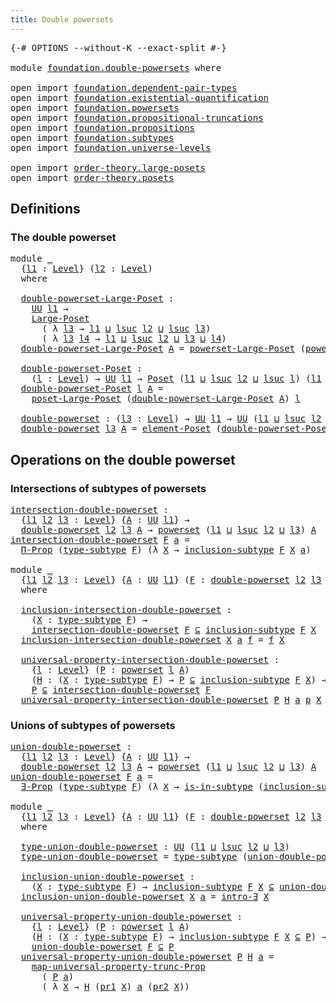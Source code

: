 ```yaml
---
title: Double powersets
---
```


<pre class="Agda"><a id="42" class="Symbol">{-#</a> <a id="46" class="Keyword">OPTIONS</a> <a id="54" class="Pragma">--without-K</a> <a id="66" class="Pragma">--exact-split</a> <a id="80" class="Symbol">#-}</a>

<a id="85" class="Keyword">module</a> <a id="92" href="foundation.double-powersets.html" class="Module">foundation.double-powersets</a> <a id="120" class="Keyword">where</a>

<a id="127" class="Keyword">open</a> <a id="132" class="Keyword">import</a> <a id="139" href="foundation.dependent-pair-types.html" class="Module">foundation.dependent-pair-types</a>
<a id="171" class="Keyword">open</a> <a id="176" class="Keyword">import</a> <a id="183" href="foundation.existential-quantification.html" class="Module">foundation.existential-quantification</a>
<a id="221" class="Keyword">open</a> <a id="226" class="Keyword">import</a> <a id="233" href="foundation.powersets.html" class="Module">foundation.powersets</a>
<a id="254" class="Keyword">open</a> <a id="259" class="Keyword">import</a> <a id="266" href="foundation.propositional-truncations.html" class="Module">foundation.propositional-truncations</a>
<a id="303" class="Keyword">open</a> <a id="308" class="Keyword">import</a> <a id="315" href="foundation.propositions.html" class="Module">foundation.propositions</a>
<a id="339" class="Keyword">open</a> <a id="344" class="Keyword">import</a> <a id="351" href="foundation.subtypes.html" class="Module">foundation.subtypes</a>
<a id="371" class="Keyword">open</a> <a id="376" class="Keyword">import</a> <a id="383" href="foundation.universe-levels.html" class="Module">foundation.universe-levels</a>

<a id="411" class="Keyword">open</a> <a id="416" class="Keyword">import</a> <a id="423" href="order-theory.large-posets.html" class="Module">order-theory.large-posets</a>
<a id="449" class="Keyword">open</a> <a id="454" class="Keyword">import</a> <a id="461" href="order-theory.posets.html" class="Module">order-theory.posets</a>
</pre>
## Definitions

### The double powerset

<pre class="Agda"><a id="535" class="Keyword">module</a> <a id="542" href="foundation.double-powersets.html#542" class="Module">_</a>
  <a id="546" class="Symbol">{</a><a id="547" href="foundation.double-powersets.html#547" class="Bound">l1</a> <a id="550" class="Symbol">:</a> <a id="552" href="Agda.Primitive.html#597" class="Postulate">Level</a><a id="557" class="Symbol">}</a> <a id="559" class="Symbol">(</a><a id="560" href="foundation.double-powersets.html#560" class="Bound">l2</a> <a id="563" class="Symbol">:</a> <a id="565" href="Agda.Primitive.html#597" class="Postulate">Level</a><a id="570" class="Symbol">)</a>
  <a id="574" class="Keyword">where</a>
  
  <a id="585" href="foundation.double-powersets.html#585" class="Function">double-powerset-Large-Poset</a> <a id="613" class="Symbol">:</a>
    <a id="619" href="foundation-core.universe-levels.html#235" class="Primitive">UU</a> <a id="622" href="foundation.double-powersets.html#547" class="Bound">l1</a> <a id="625" class="Symbol">→</a>
    <a id="631" href="order-theory.large-posets.html#575" class="Record">Large-Poset</a>
      <a id="649" class="Symbol">(</a> <a id="651" class="Symbol">λ</a> <a id="653" href="foundation.double-powersets.html#653" class="Bound">l3</a> <a id="656" class="Symbol">→</a> <a id="658" href="foundation.double-powersets.html#547" class="Bound">l1</a> <a id="661" href="Agda.Primitive.html#810" class="Primitive Operator">⊔</a> <a id="663" href="Agda.Primitive.html#780" class="Primitive">lsuc</a> <a id="668" href="foundation.double-powersets.html#560" class="Bound">l2</a> <a id="671" href="Agda.Primitive.html#810" class="Primitive Operator">⊔</a> <a id="673" href="Agda.Primitive.html#780" class="Primitive">lsuc</a> <a id="678" href="foundation.double-powersets.html#653" class="Bound">l3</a><a id="680" class="Symbol">)</a>
      <a id="688" class="Symbol">(</a> <a id="690" class="Symbol">λ</a> <a id="692" href="foundation.double-powersets.html#692" class="Bound">l3</a> <a id="695" href="foundation.double-powersets.html#695" class="Bound">l4</a> <a id="698" class="Symbol">→</a> <a id="700" href="foundation.double-powersets.html#547" class="Bound">l1</a> <a id="703" href="Agda.Primitive.html#810" class="Primitive Operator">⊔</a> <a id="705" href="Agda.Primitive.html#780" class="Primitive">lsuc</a> <a id="710" href="foundation.double-powersets.html#560" class="Bound">l2</a> <a id="713" href="Agda.Primitive.html#810" class="Primitive Operator">⊔</a> <a id="715" href="foundation.double-powersets.html#692" class="Bound">l3</a> <a id="718" href="Agda.Primitive.html#810" class="Primitive Operator">⊔</a> <a id="720" href="foundation.double-powersets.html#695" class="Bound">l4</a><a id="722" class="Symbol">)</a>
  <a id="726" href="foundation.double-powersets.html#585" class="Function">double-powerset-Large-Poset</a> <a id="754" href="foundation.double-powersets.html#754" class="Bound">A</a> <a id="756" class="Symbol">=</a> <a id="758" href="foundation.powersets.html#2657" class="Function">powerset-Large-Poset</a> <a id="779" class="Symbol">(</a><a id="780" href="foundation.powersets.html#689" class="Function">powerset</a> <a id="789" href="foundation.double-powersets.html#560" class="Bound">l2</a> <a id="792" href="foundation.double-powersets.html#754" class="Bound">A</a><a id="793" class="Symbol">)</a>

  <a id="798" href="foundation.double-powersets.html#798" class="Function">double-powerset-Poset</a> <a id="820" class="Symbol">:</a>
    <a id="826" class="Symbol">(</a><a id="827" href="foundation.double-powersets.html#827" class="Bound">l</a> <a id="829" class="Symbol">:</a> <a id="831" href="Agda.Primitive.html#597" class="Postulate">Level</a><a id="836" class="Symbol">)</a> <a id="838" class="Symbol">→</a> <a id="840" href="foundation-core.universe-levels.html#235" class="Primitive">UU</a> <a id="843" href="foundation.double-powersets.html#547" class="Bound">l1</a> <a id="846" class="Symbol">→</a> <a id="848" href="order-theory.posets.html#731" class="Function">Poset</a> <a id="854" class="Symbol">(</a><a id="855" href="foundation.double-powersets.html#547" class="Bound">l1</a> <a id="858" href="Agda.Primitive.html#810" class="Primitive Operator">⊔</a> <a id="860" href="Agda.Primitive.html#780" class="Primitive">lsuc</a> <a id="865" href="foundation.double-powersets.html#560" class="Bound">l2</a> <a id="868" href="Agda.Primitive.html#810" class="Primitive Operator">⊔</a> <a id="870" href="Agda.Primitive.html#780" class="Primitive">lsuc</a> <a id="875" href="foundation.double-powersets.html#827" class="Bound">l</a><a id="876" class="Symbol">)</a> <a id="878" class="Symbol">(</a><a id="879" href="foundation.double-powersets.html#547" class="Bound">l1</a> <a id="882" href="Agda.Primitive.html#810" class="Primitive Operator">⊔</a> <a id="884" href="Agda.Primitive.html#780" class="Primitive">lsuc</a> <a id="889" href="foundation.double-powersets.html#560" class="Bound">l2</a> <a id="892" href="Agda.Primitive.html#810" class="Primitive Operator">⊔</a> <a id="894" href="foundation.double-powersets.html#827" class="Bound">l</a><a id="895" class="Symbol">)</a>
  <a id="899" href="foundation.double-powersets.html#798" class="Function">double-powerset-Poset</a> <a id="921" href="foundation.double-powersets.html#921" class="Bound">l</a> <a id="923" href="foundation.double-powersets.html#923" class="Bound">A</a> <a id="925" class="Symbol">=</a>
    <a id="931" href="order-theory.large-posets.html#2264" class="Function">poset-Large-Poset</a> <a id="949" class="Symbol">(</a><a id="950" href="foundation.double-powersets.html#585" class="Function">double-powerset-Large-Poset</a> <a id="978" href="foundation.double-powersets.html#923" class="Bound">A</a><a id="979" class="Symbol">)</a> <a id="981" href="foundation.double-powersets.html#921" class="Bound">l</a>

  <a id="986" href="foundation.double-powersets.html#986" class="Function">double-powerset</a> <a id="1002" class="Symbol">:</a> <a id="1004" class="Symbol">(</a><a id="1005" href="foundation.double-powersets.html#1005" class="Bound">l3</a> <a id="1008" class="Symbol">:</a> <a id="1010" href="Agda.Primitive.html#597" class="Postulate">Level</a><a id="1015" class="Symbol">)</a> <a id="1017" class="Symbol">→</a> <a id="1019" href="foundation-core.universe-levels.html#235" class="Primitive">UU</a> <a id="1022" href="foundation.double-powersets.html#547" class="Bound">l1</a> <a id="1025" class="Symbol">→</a> <a id="1027" href="foundation-core.universe-levels.html#235" class="Primitive">UU</a> <a id="1030" class="Symbol">(</a><a id="1031" href="foundation.double-powersets.html#547" class="Bound">l1</a> <a id="1034" href="Agda.Primitive.html#810" class="Primitive Operator">⊔</a> <a id="1036" href="Agda.Primitive.html#780" class="Primitive">lsuc</a> <a id="1041" href="foundation.double-powersets.html#560" class="Bound">l2</a> <a id="1044" href="Agda.Primitive.html#810" class="Primitive Operator">⊔</a> <a id="1046" href="Agda.Primitive.html#780" class="Primitive">lsuc</a> <a id="1051" href="foundation.double-powersets.html#1005" class="Bound">l3</a><a id="1053" class="Symbol">)</a>
  <a id="1057" href="foundation.double-powersets.html#986" class="Function">double-powerset</a> <a id="1073" href="foundation.double-powersets.html#1073" class="Bound">l3</a> <a id="1076" href="foundation.double-powersets.html#1076" class="Bound">A</a> <a id="1078" class="Symbol">=</a> <a id="1080" href="order-theory.posets.html#1145" class="Function">element-Poset</a> <a id="1094" class="Symbol">(</a><a id="1095" href="foundation.double-powersets.html#798" class="Function">double-powerset-Poset</a> <a id="1117" href="foundation.double-powersets.html#1073" class="Bound">l3</a> <a id="1120" href="foundation.double-powersets.html#1076" class="Bound">A</a><a id="1121" class="Symbol">)</a>
</pre>
## Operations on the double powerset

### Intersections of subtypes of powersets

<pre class="Agda"><a id="intersection-double-powerset"></a><a id="1218" href="foundation.double-powersets.html#1218" class="Function">intersection-double-powerset</a> <a id="1247" class="Symbol">:</a>
  <a id="1251" class="Symbol">{</a><a id="1252" href="foundation.double-powersets.html#1252" class="Bound">l1</a> <a id="1255" href="foundation.double-powersets.html#1255" class="Bound">l2</a> <a id="1258" href="foundation.double-powersets.html#1258" class="Bound">l3</a> <a id="1261" class="Symbol">:</a> <a id="1263" href="Agda.Primitive.html#597" class="Postulate">Level</a><a id="1268" class="Symbol">}</a> <a id="1270" class="Symbol">{</a><a id="1271" href="foundation.double-powersets.html#1271" class="Bound">A</a> <a id="1273" class="Symbol">:</a> <a id="1275" href="foundation-core.universe-levels.html#235" class="Primitive">UU</a> <a id="1278" href="foundation.double-powersets.html#1252" class="Bound">l1</a><a id="1280" class="Symbol">}</a> <a id="1282" class="Symbol">→</a>
  <a id="1286" href="foundation.double-powersets.html#986" class="Function">double-powerset</a> <a id="1302" href="foundation.double-powersets.html#1255" class="Bound">l2</a> <a id="1305" href="foundation.double-powersets.html#1258" class="Bound">l3</a> <a id="1308" href="foundation.double-powersets.html#1271" class="Bound">A</a> <a id="1310" class="Symbol">→</a> <a id="1312" href="foundation.powersets.html#689" class="Function">powerset</a> <a id="1321" class="Symbol">(</a><a id="1322" href="foundation.double-powersets.html#1252" class="Bound">l1</a> <a id="1325" href="Agda.Primitive.html#810" class="Primitive Operator">⊔</a> <a id="1327" href="Agda.Primitive.html#780" class="Primitive">lsuc</a> <a id="1332" href="foundation.double-powersets.html#1255" class="Bound">l2</a> <a id="1335" href="Agda.Primitive.html#810" class="Primitive Operator">⊔</a> <a id="1337" href="foundation.double-powersets.html#1258" class="Bound">l3</a><a id="1339" class="Symbol">)</a> <a id="1341" href="foundation.double-powersets.html#1271" class="Bound">A</a>
<a id="1343" href="foundation.double-powersets.html#1218" class="Function">intersection-double-powerset</a> <a id="1372" href="foundation.double-powersets.html#1372" class="Bound">F</a> <a id="1374" href="foundation.double-powersets.html#1374" class="Bound">a</a> <a id="1376" class="Symbol">=</a>
  <a id="1380" href="foundation-core.propositions.html#6694" class="Function">Π-Prop</a> <a id="1387" class="Symbol">(</a><a id="1388" href="foundation-core.subtypes.html#2619" class="Function">type-subtype</a> <a id="1401" href="foundation.double-powersets.html#1372" class="Bound">F</a><a id="1402" class="Symbol">)</a> <a id="1404" class="Symbol">(λ</a> <a id="1407" href="foundation.double-powersets.html#1407" class="Bound">X</a> <a id="1409" class="Symbol">→</a> <a id="1411" href="foundation-core.subtypes.html#2685" class="Function">inclusion-subtype</a> <a id="1429" href="foundation.double-powersets.html#1372" class="Bound">F</a> <a id="1431" href="foundation.double-powersets.html#1407" class="Bound">X</a> <a id="1433" href="foundation.double-powersets.html#1374" class="Bound">a</a><a id="1434" class="Symbol">)</a>

<a id="1437" class="Keyword">module</a> <a id="1444" href="foundation.double-powersets.html#1444" class="Module">_</a>
  <a id="1448" class="Symbol">{</a><a id="1449" href="foundation.double-powersets.html#1449" class="Bound">l1</a> <a id="1452" href="foundation.double-powersets.html#1452" class="Bound">l2</a> <a id="1455" href="foundation.double-powersets.html#1455" class="Bound">l3</a> <a id="1458" class="Symbol">:</a> <a id="1460" href="Agda.Primitive.html#597" class="Postulate">Level</a><a id="1465" class="Symbol">}</a> <a id="1467" class="Symbol">{</a><a id="1468" href="foundation.double-powersets.html#1468" class="Bound">A</a> <a id="1470" class="Symbol">:</a> <a id="1472" href="foundation-core.universe-levels.html#235" class="Primitive">UU</a> <a id="1475" href="foundation.double-powersets.html#1449" class="Bound">l1</a><a id="1477" class="Symbol">}</a> <a id="1479" class="Symbol">(</a><a id="1480" href="foundation.double-powersets.html#1480" class="Bound">F</a> <a id="1482" class="Symbol">:</a> <a id="1484" href="foundation.double-powersets.html#986" class="Function">double-powerset</a> <a id="1500" href="foundation.double-powersets.html#1452" class="Bound">l2</a> <a id="1503" href="foundation.double-powersets.html#1455" class="Bound">l3</a> <a id="1506" href="foundation.double-powersets.html#1468" class="Bound">A</a><a id="1507" class="Symbol">)</a>
  <a id="1511" class="Keyword">where</a>
  
  <a id="1522" href="foundation.double-powersets.html#1522" class="Function">inclusion-intersection-double-powerset</a> <a id="1561" class="Symbol">:</a>
    <a id="1567" class="Symbol">(</a><a id="1568" href="foundation.double-powersets.html#1568" class="Bound">X</a> <a id="1570" class="Symbol">:</a> <a id="1572" href="foundation-core.subtypes.html#2619" class="Function">type-subtype</a> <a id="1585" href="foundation.double-powersets.html#1480" class="Bound">F</a><a id="1586" class="Symbol">)</a> <a id="1588" class="Symbol">→</a>
    <a id="1594" href="foundation.double-powersets.html#1218" class="Function">intersection-double-powerset</a> <a id="1623" href="foundation.double-powersets.html#1480" class="Bound">F</a> <a id="1625" href="foundation.powersets.html#1009" class="Function Operator">⊆</a> <a id="1627" href="foundation-core.subtypes.html#2685" class="Function">inclusion-subtype</a> <a id="1645" href="foundation.double-powersets.html#1480" class="Bound">F</a> <a id="1647" href="foundation.double-powersets.html#1568" class="Bound">X</a>
  <a id="1651" href="foundation.double-powersets.html#1522" class="Function">inclusion-intersection-double-powerset</a> <a id="1690" href="foundation.double-powersets.html#1690" class="Bound">X</a> <a id="1692" href="foundation.double-powersets.html#1692" class="Bound">a</a> <a id="1694" href="foundation.double-powersets.html#1694" class="Bound">f</a> <a id="1696" class="Symbol">=</a> <a id="1698" href="foundation.double-powersets.html#1694" class="Bound">f</a> <a id="1700" href="foundation.double-powersets.html#1690" class="Bound">X</a>

  <a id="1705" href="foundation.double-powersets.html#1705" class="Function">universal-property-intersection-double-powerset</a> <a id="1753" class="Symbol">:</a>
    <a id="1759" class="Symbol">{</a><a id="1760" href="foundation.double-powersets.html#1760" class="Bound">l</a> <a id="1762" class="Symbol">:</a> <a id="1764" href="Agda.Primitive.html#597" class="Postulate">Level</a><a id="1769" class="Symbol">}</a> <a id="1771" class="Symbol">(</a><a id="1772" href="foundation.double-powersets.html#1772" class="Bound">P</a> <a id="1774" class="Symbol">:</a> <a id="1776" href="foundation.powersets.html#689" class="Function">powerset</a> <a id="1785" href="foundation.double-powersets.html#1760" class="Bound">l</a> <a id="1787" href="foundation.double-powersets.html#1468" class="Bound">A</a><a id="1788" class="Symbol">)</a>
    <a id="1794" class="Symbol">(</a><a id="1795" href="foundation.double-powersets.html#1795" class="Bound">H</a> <a id="1797" class="Symbol">:</a> <a id="1799" class="Symbol">(</a><a id="1800" href="foundation.double-powersets.html#1800" class="Bound">X</a> <a id="1802" class="Symbol">:</a> <a id="1804" href="foundation-core.subtypes.html#2619" class="Function">type-subtype</a> <a id="1817" href="foundation.double-powersets.html#1480" class="Bound">F</a><a id="1818" class="Symbol">)</a> <a id="1820" class="Symbol">→</a> <a id="1822" href="foundation.double-powersets.html#1772" class="Bound">P</a> <a id="1824" href="foundation.powersets.html#1009" class="Function Operator">⊆</a> <a id="1826" href="foundation-core.subtypes.html#2685" class="Function">inclusion-subtype</a> <a id="1844" href="foundation.double-powersets.html#1480" class="Bound">F</a> <a id="1846" href="foundation.double-powersets.html#1800" class="Bound">X</a><a id="1847" class="Symbol">)</a> <a id="1849" class="Symbol">→</a>
    <a id="1855" href="foundation.double-powersets.html#1772" class="Bound">P</a> <a id="1857" href="foundation.powersets.html#1009" class="Function Operator">⊆</a> <a id="1859" href="foundation.double-powersets.html#1218" class="Function">intersection-double-powerset</a> <a id="1888" href="foundation.double-powersets.html#1480" class="Bound">F</a>
  <a id="1892" href="foundation.double-powersets.html#1705" class="Function">universal-property-intersection-double-powerset</a> <a id="1940" href="foundation.double-powersets.html#1940" class="Bound">P</a> <a id="1942" href="foundation.double-powersets.html#1942" class="Bound">H</a> <a id="1944" href="foundation.double-powersets.html#1944" class="Bound">a</a> <a id="1946" href="foundation.double-powersets.html#1946" class="Bound">p</a> <a id="1948" href="foundation.double-powersets.html#1948" class="Bound">X</a> <a id="1950" class="Symbol">=</a> <a id="1952" href="foundation.double-powersets.html#1942" class="Bound">H</a> <a id="1954" href="foundation.double-powersets.html#1948" class="Bound">X</a> <a id="1956" href="foundation.double-powersets.html#1944" class="Bound">a</a> <a id="1958" href="foundation.double-powersets.html#1946" class="Bound">p</a>
</pre>
### Unions of subtypes of powersets

<pre class="Agda"><a id="union-double-powerset"></a><a id="2010" href="foundation.double-powersets.html#2010" class="Function">union-double-powerset</a> <a id="2032" class="Symbol">:</a>
  <a id="2036" class="Symbol">{</a><a id="2037" href="foundation.double-powersets.html#2037" class="Bound">l1</a> <a id="2040" href="foundation.double-powersets.html#2040" class="Bound">l2</a> <a id="2043" href="foundation.double-powersets.html#2043" class="Bound">l3</a> <a id="2046" class="Symbol">:</a> <a id="2048" href="Agda.Primitive.html#597" class="Postulate">Level</a><a id="2053" class="Symbol">}</a> <a id="2055" class="Symbol">{</a><a id="2056" href="foundation.double-powersets.html#2056" class="Bound">A</a> <a id="2058" class="Symbol">:</a> <a id="2060" href="foundation-core.universe-levels.html#235" class="Primitive">UU</a> <a id="2063" href="foundation.double-powersets.html#2037" class="Bound">l1</a><a id="2065" class="Symbol">}</a> <a id="2067" class="Symbol">→</a>
  <a id="2071" href="foundation.double-powersets.html#986" class="Function">double-powerset</a> <a id="2087" href="foundation.double-powersets.html#2040" class="Bound">l2</a> <a id="2090" href="foundation.double-powersets.html#2043" class="Bound">l3</a> <a id="2093" href="foundation.double-powersets.html#2056" class="Bound">A</a> <a id="2095" class="Symbol">→</a> <a id="2097" href="foundation.powersets.html#689" class="Function">powerset</a> <a id="2106" class="Symbol">(</a><a id="2107" href="foundation.double-powersets.html#2037" class="Bound">l1</a> <a id="2110" href="Agda.Primitive.html#810" class="Primitive Operator">⊔</a> <a id="2112" href="Agda.Primitive.html#780" class="Primitive">lsuc</a> <a id="2117" href="foundation.double-powersets.html#2040" class="Bound">l2</a> <a id="2120" href="Agda.Primitive.html#810" class="Primitive Operator">⊔</a> <a id="2122" href="foundation.double-powersets.html#2043" class="Bound">l3</a><a id="2124" class="Symbol">)</a> <a id="2126" href="foundation.double-powersets.html#2056" class="Bound">A</a>
<a id="2128" href="foundation.double-powersets.html#2010" class="Function">union-double-powerset</a> <a id="2150" href="foundation.double-powersets.html#2150" class="Bound">F</a> <a id="2152" href="foundation.double-powersets.html#2152" class="Bound">a</a> <a id="2154" class="Symbol">=</a>
  <a id="2158" href="foundation.existential-quantification.html#1666" class="Function">∃-Prop</a> <a id="2165" class="Symbol">(</a><a id="2166" href="foundation-core.subtypes.html#2619" class="Function">type-subtype</a> <a id="2179" href="foundation.double-powersets.html#2150" class="Bound">F</a><a id="2180" class="Symbol">)</a> <a id="2182" class="Symbol">(λ</a> <a id="2185" href="foundation.double-powersets.html#2185" class="Bound">X</a> <a id="2187" class="Symbol">→</a> <a id="2189" href="foundation-core.subtypes.html#2439" class="Function">is-in-subtype</a> <a id="2203" class="Symbol">(</a><a id="2204" href="foundation-core.subtypes.html#2685" class="Function">inclusion-subtype</a> <a id="2222" href="foundation.double-powersets.html#2150" class="Bound">F</a> <a id="2224" href="foundation.double-powersets.html#2185" class="Bound">X</a><a id="2225" class="Symbol">)</a> <a id="2227" href="foundation.double-powersets.html#2152" class="Bound">a</a><a id="2228" class="Symbol">)</a>

<a id="2231" class="Keyword">module</a> <a id="2238" href="foundation.double-powersets.html#2238" class="Module">_</a>
  <a id="2242" class="Symbol">{</a><a id="2243" href="foundation.double-powersets.html#2243" class="Bound">l1</a> <a id="2246" href="foundation.double-powersets.html#2246" class="Bound">l2</a> <a id="2249" href="foundation.double-powersets.html#2249" class="Bound">l3</a> <a id="2252" class="Symbol">:</a> <a id="2254" href="Agda.Primitive.html#597" class="Postulate">Level</a><a id="2259" class="Symbol">}</a> <a id="2261" class="Symbol">{</a><a id="2262" href="foundation.double-powersets.html#2262" class="Bound">A</a> <a id="2264" class="Symbol">:</a> <a id="2266" href="foundation-core.universe-levels.html#235" class="Primitive">UU</a> <a id="2269" href="foundation.double-powersets.html#2243" class="Bound">l1</a><a id="2271" class="Symbol">}</a> <a id="2273" class="Symbol">(</a><a id="2274" href="foundation.double-powersets.html#2274" class="Bound">F</a> <a id="2276" class="Symbol">:</a> <a id="2278" href="foundation.double-powersets.html#986" class="Function">double-powerset</a> <a id="2294" href="foundation.double-powersets.html#2246" class="Bound">l2</a> <a id="2297" href="foundation.double-powersets.html#2249" class="Bound">l3</a> <a id="2300" href="foundation.double-powersets.html#2262" class="Bound">A</a><a id="2301" class="Symbol">)</a>
  <a id="2305" class="Keyword">where</a>

  <a id="2314" href="foundation.double-powersets.html#2314" class="Function">type-union-double-powerset</a> <a id="2341" class="Symbol">:</a> <a id="2343" href="foundation-core.universe-levels.html#235" class="Primitive">UU</a> <a id="2346" class="Symbol">(</a><a id="2347" href="foundation.double-powersets.html#2243" class="Bound">l1</a> <a id="2350" href="Agda.Primitive.html#810" class="Primitive Operator">⊔</a> <a id="2352" href="Agda.Primitive.html#780" class="Primitive">lsuc</a> <a id="2357" href="foundation.double-powersets.html#2246" class="Bound">l2</a> <a id="2360" href="Agda.Primitive.html#810" class="Primitive Operator">⊔</a> <a id="2362" href="foundation.double-powersets.html#2249" class="Bound">l3</a><a id="2364" class="Symbol">)</a>
  <a id="2368" href="foundation.double-powersets.html#2314" class="Function">type-union-double-powerset</a> <a id="2395" class="Symbol">=</a> <a id="2397" href="foundation-core.subtypes.html#2619" class="Function">type-subtype</a> <a id="2410" class="Symbol">(</a><a id="2411" href="foundation.double-powersets.html#2010" class="Function">union-double-powerset</a> <a id="2433" href="foundation.double-powersets.html#2274" class="Bound">F</a><a id="2434" class="Symbol">)</a>

  <a id="2439" href="foundation.double-powersets.html#2439" class="Function">inclusion-union-double-powerset</a> <a id="2471" class="Symbol">:</a>
    <a id="2477" class="Symbol">(</a><a id="2478" href="foundation.double-powersets.html#2478" class="Bound">X</a> <a id="2480" class="Symbol">:</a> <a id="2482" href="foundation-core.subtypes.html#2619" class="Function">type-subtype</a> <a id="2495" href="foundation.double-powersets.html#2274" class="Bound">F</a><a id="2496" class="Symbol">)</a> <a id="2498" class="Symbol">→</a> <a id="2500" href="foundation-core.subtypes.html#2685" class="Function">inclusion-subtype</a> <a id="2518" href="foundation.double-powersets.html#2274" class="Bound">F</a> <a id="2520" href="foundation.double-powersets.html#2478" class="Bound">X</a> <a id="2522" href="foundation.powersets.html#1009" class="Function Operator">⊆</a> <a id="2524" href="foundation.double-powersets.html#2010" class="Function">union-double-powerset</a> <a id="2546" href="foundation.double-powersets.html#2274" class="Bound">F</a>
  <a id="2550" href="foundation.double-powersets.html#2439" class="Function">inclusion-union-double-powerset</a> <a id="2582" href="foundation.double-powersets.html#2582" class="Bound">X</a> <a id="2584" href="foundation.double-powersets.html#2584" class="Bound">a</a> <a id="2586" class="Symbol">=</a> <a id="2588" href="foundation.existential-quantification.html#2238" class="Function">intro-∃</a> <a id="2596" href="foundation.double-powersets.html#2582" class="Bound">X</a>

  <a id="2601" href="foundation.double-powersets.html#2601" class="Function">universal-property-union-double-powerset</a> <a id="2642" class="Symbol">:</a>
    <a id="2648" class="Symbol">{</a><a id="2649" href="foundation.double-powersets.html#2649" class="Bound">l</a> <a id="2651" class="Symbol">:</a> <a id="2653" href="Agda.Primitive.html#597" class="Postulate">Level</a><a id="2658" class="Symbol">}</a> <a id="2660" class="Symbol">(</a><a id="2661" href="foundation.double-powersets.html#2661" class="Bound">P</a> <a id="2663" class="Symbol">:</a> <a id="2665" href="foundation.powersets.html#689" class="Function">powerset</a> <a id="2674" href="foundation.double-powersets.html#2649" class="Bound">l</a> <a id="2676" href="foundation.double-powersets.html#2262" class="Bound">A</a><a id="2677" class="Symbol">)</a>
    <a id="2683" class="Symbol">(</a><a id="2684" href="foundation.double-powersets.html#2684" class="Bound">H</a> <a id="2686" class="Symbol">:</a> <a id="2688" class="Symbol">(</a><a id="2689" href="foundation.double-powersets.html#2689" class="Bound">X</a> <a id="2691" class="Symbol">:</a> <a id="2693" href="foundation-core.subtypes.html#2619" class="Function">type-subtype</a> <a id="2706" href="foundation.double-powersets.html#2274" class="Bound">F</a><a id="2707" class="Symbol">)</a> <a id="2709" class="Symbol">→</a> <a id="2711" href="foundation-core.subtypes.html#2685" class="Function">inclusion-subtype</a> <a id="2729" href="foundation.double-powersets.html#2274" class="Bound">F</a> <a id="2731" href="foundation.double-powersets.html#2689" class="Bound">X</a> <a id="2733" href="foundation.powersets.html#1009" class="Function Operator">⊆</a> <a id="2735" href="foundation.double-powersets.html#2661" class="Bound">P</a><a id="2736" class="Symbol">)</a> <a id="2738" class="Symbol">→</a>
    <a id="2744" href="foundation.double-powersets.html#2010" class="Function">union-double-powerset</a> <a id="2766" href="foundation.double-powersets.html#2274" class="Bound">F</a> <a id="2768" href="foundation.powersets.html#1009" class="Function Operator">⊆</a> <a id="2770" href="foundation.double-powersets.html#2661" class="Bound">P</a>
  <a id="2774" href="foundation.double-powersets.html#2601" class="Function">universal-property-union-double-powerset</a> <a id="2815" href="foundation.double-powersets.html#2815" class="Bound">P</a> <a id="2817" href="foundation.double-powersets.html#2817" class="Bound">H</a> <a id="2819" href="foundation.double-powersets.html#2819" class="Bound">a</a> <a id="2821" class="Symbol">=</a>
    <a id="2827" href="foundation.propositional-truncations.html#5416" class="Function">map-universal-property-trunc-Prop</a>
      <a id="2867" class="Symbol">(</a> <a id="2869" href="foundation.double-powersets.html#2815" class="Bound">P</a> <a id="2871" href="foundation.double-powersets.html#2819" class="Bound">a</a><a id="2872" class="Symbol">)</a>
      <a id="2880" class="Symbol">(</a> <a id="2882" class="Symbol">λ</a> <a id="2884" href="foundation.double-powersets.html#2884" class="Bound">X</a> <a id="2886" class="Symbol">→</a> <a id="2888" href="foundation.double-powersets.html#2817" class="Bound">H</a> <a id="2890" class="Symbol">(</a><a id="2891" href="foundation-core.dependent-pair-types.html#605" class="Field">pr1</a> <a id="2895" href="foundation.double-powersets.html#2884" class="Bound">X</a><a id="2896" class="Symbol">)</a> <a id="2898" href="foundation.double-powersets.html#2819" class="Bound">a</a> <a id="2900" class="Symbol">(</a><a id="2901" href="foundation-core.dependent-pair-types.html#617" class="Field">pr2</a> <a id="2905" href="foundation.double-powersets.html#2884" class="Bound">X</a><a id="2906" class="Symbol">))</a>
</pre>